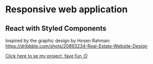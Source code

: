# Responsive web application

## React with Styled Components

Inspired by the graphic design by Hosen Rahman: https://dribbble.com/shots/20893234-Real-Estate-Website-Design

<a href="https://mz797.github.io/RWD-with-Styled-Components">Click here to se my project, fave fun :D</a>
